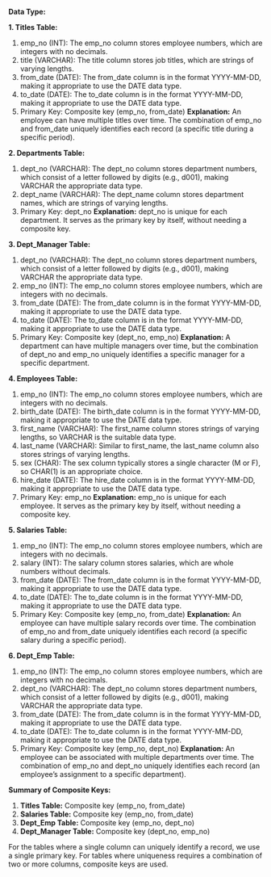 **Data Type:**

**1. Titles Table:**
1. emp_no (INT): The emp_no column stores employee numbers, which are integers with no decimals.
2. title (VARCHAR): The title column stores job titles, which are strings of varying lengths.
3. from_date (DATE): The from_date column is in the format YYYY-MM-DD, making it appropriate to use the DATE data type.
4. to_date (DATE): The to_date column is in the format YYYY-MM-DD, making it appropriate to use the DATE data type.
5. Primary Key: Composite key (emp_no, from_date)
**Explanation:** An employee can have multiple titles over time. The combination of emp_no and from_date uniquely identifies each record (a specific title during a specific period).

**2. Departments Table:**
1. dept_no (VARCHAR): The dept_no column stores department numbers, which consist of a letter followed by digits (e.g., d001), making VARCHAR the appropriate data type.
2. dept_name (VARCHAR): The dept_name column stores department names, which are strings of varying lengths.
3. Primary Key: dept_no
**Explanation:** dept_no is unique for each department. It serves as the primary key by itself, without needing a composite key.

**3. Dept_Manager Table:**
1. dept_no (VARCHAR): The dept_no column stores department numbers, which consist of a letter followed by digits (e.g., d001), making VARCHAR the appropriate data type.
2. emp_no (INT): The emp_no column stores employee numbers, which are integers with no decimals.
3. from_date (DATE): The from_date column is in the format YYYY-MM-DD, making it appropriate to use the DATE data type.
4. to_date (DATE): The to_date column is in the format YYYY-MM-DD, making it appropriate to use the DATE data type.
5. Primary Key: Composite key (dept_no, emp_no)
**Explanation:** A department can have multiple managers over time, but the combination of dept_no and emp_no uniquely identifies a specific manager for a specific department.

**4. Employees Table:**
1. emp_no (INT): The emp_no column stores employee numbers, which are integers with no decimals.
2. birth_date (DATE): The birth_date column is in the format YYYY-MM-DD, making it appropriate to use the DATE data type.
3. first_name (VARCHAR): The first_name column stores strings of varying lengths, so VARCHAR is the suitable data type.
4. last_name (VARCHAR): Similar to first_name, the last_name column also stores strings of varying lengths.
5. sex (CHAR): The sex column typically stores a single character (M or F), so CHAR(1) is an appropriate choice.
6. hire_date (DATE): The hire_date column is in the format YYYY-MM-DD, making it appropriate to use the DATE data type.
7. Primary Key: emp_no
**Explanation:** emp_no is unique for each employee. It serves as the primary key by itself, without needing a composite key.

**5. Salaries Table:**
1. emp_no (INT): The emp_no column stores employee numbers, which are integers with no decimals.
2. salary (INT): The salary column stores salaries, which are whole numbers without decimals.
3. from_date (DATE): The from_date column is in the format YYYY-MM-DD, making it appropriate to use the DATE data type.
4. to_date (DATE): The to_date column is in the format YYYY-MM-DD, making it appropriate to use the DATE data type.
5. Primary Key: Composite key (emp_no, from_date)
**Explanation:** An employee can have multiple salary records over time. The combination of emp_no and from_date uniquely identifies each record (a specific salary during a specific period).

**6. Dept_Emp Table:**
1. emp_no (INT): The emp_no column stores employee numbers, which are integers with no decimals.
2. dept_no (VARCHAR): The dept_no column stores department numbers, which consist of a letter followed by digits (e.g., d001), making VARCHAR the appropriate data type.
3. from_date (DATE): The from_date column is in the format YYYY-MM-DD, making it appropriate to use the DATE data type.
4. to_date (DATE): The to_date column is in the format YYYY-MM-DD, making it appropriate to use the DATE data type.
5. Primary Key: Composite key (emp_no, dept_no)
**Explanation:** An employee can be associated with multiple departments over time. The combination of emp_no and dept_no uniquely identifies each record (an employee’s assignment to a specific department).

**Summary of Composite Keys:**

1. **Titles Table:** Composite key (emp_no, from_date)
2. **Salaries Table:** Composite key (emp_no, from_date)
3. **Dept_Emp Table:** Composite key (emp_no, dept_no)
4. **Dept_Manager Table:** Composite key (dept_no, emp_no)

For the tables where a single column can uniquely identify a record, we use a single primary key. For tables where uniqueness requires a combination of two or more columns, composite keys are used.
